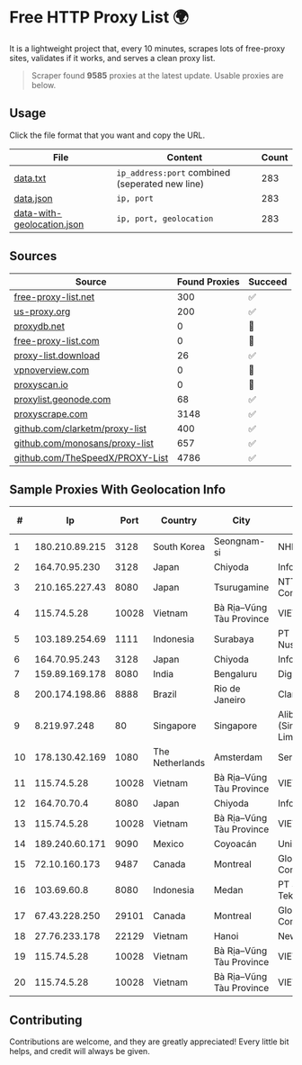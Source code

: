 
# Free HTTP Proxy List 🌍

It is a lightweight project that, every 10 minutes, scrapes lots of free-proxy sites, validates if it works, and serves a clean proxy list.


> Scraper found **9585** proxies at the latest update. Usable proxies are below.

## Usage

Click the file format that you want and copy the URL.


|File|Content|Count|
|----|-------|-----|
|[data.txt](https://raw.githubusercontent.com/themiralay/Proxy-List-World/master/data.txt)|`ip_address:port` combined (seperated new line)|283|
|[data.json](https://raw.githubusercontent.com/themiralay/Proxy-List-World/master/data.json)|`ip, port`|283|
|[data-with-geolocation.json](https://raw.githubusercontent.com/themiralay/Proxy-List-World/master/data-with-geolocation.json)|`ip, port, geolocation`|283|

## Sources

|Source|Found Proxies|Succeed|
|------|-------------|-------|
|[free-proxy-list.net](https://free-proxy-list.net)|300|✅|
|[us-proxy.org](https://www.us-proxy.org)|200|✅|
|[proxydb.net](http://proxydb.net)|0|🚫|
|[free-proxy-list.com](https://free-proxy-list.com/?page=&port=&type%5B%5D=http&type%5B%5D=https&up_time=0&search=Search)|0|🚫|
|[proxy-list.download](https://www.proxy-list.download/HTTP)|26|✅|
|[vpnoverview.com](https://vpnoverview.com/privacy/anonymous-browsing/free-proxy-servers)|0|🚫|
|[proxyscan.io](https://www.proxyscan.io)|0|🚫|
|[proxylist.geonode.com](https://proxylist.geonode.com/api/proxy-list?limit=300&page=1&sort_by=lastChecked&sort_type=desc&protocols=http,https)|68|✅|
|[proxyscrape.com](https://api.proxyscrape.com/v2/?request=displayproxies&protocol=http&timeout=10000&country=all&ssl=all&anonymity=all)|3148|✅|
|[github.com/clarketm/proxy-list](https://raw.githubusercontent.com/clarketm/proxy-list/master/proxy-list-raw.txt)|400|✅|
|[github.com/monosans/proxy-list](https://raw.githubusercontent.com/monosans/proxy-list/main/proxies/http.txt)|657|✅|
|[github.com/TheSpeedX/PROXY-List](https://raw.githubusercontent.com/TheSpeedX/PROXY-List/master/http.txt)|4786|✅|


## Sample Proxies With Geolocation Info

|#|Ip|Port|Country|City|Internet Service Provider|
|-|--|----|-------|----|-------------------------|
|1|180.210.89.215|3128|South Korea|Seongnam-si|NHNCLOUD|
|2|164.70.95.230|3128|Japan|Chiyoda|InfoSphere|
|3|210.165.227.43|8080|Japan|Tsurugamine|NTT PC Communications, Inc.|
|4|115.74.5.28|10028|Vietnam|Bà Rịa–Vũng Tàu Province|VIETELxdsl|
|5|103.189.254.69|1111|Indonesia|Surabaya|PT Lintas Daya Nusantara|
|6|164.70.95.243|3128|Japan|Chiyoda|InfoSphere|
|7|159.89.169.178|8080|India|Bengaluru|DigitalOcean, LLC|
|8|200.174.198.86|8888|Brazil|Rio de Janeiro|Claro S.A|
|9|8.219.97.248|80|Singapore|Singapore|Alibaba Cloud (Singapore) Private Limited|
|10|178.130.42.169|1080|The Netherlands|Amsterdam|Servers Tech Fzco|
|11|115.74.5.28|10028|Vietnam|Bà Rịa–Vũng Tàu Province|VIETELxdsl|
|12|164.70.70.4|8080|Japan|Chiyoda|InfoSphere|
|13|115.74.5.28|10028|Vietnam|Bà Rịa–Vũng Tàu Province|VIETELxdsl|
|14|189.240.60.171|9090|Mexico|Coyoacán|Uninet S.A. de C.V.|
|15|72.10.160.173|9487|Canada|Montreal|GloboTech Communications|
|16|103.69.60.8|8080|Indonesia|Medan|PT Sukha Karya Teknologi|
|17|67.43.228.250|29101|Canada|Montreal|GloboTech Communications|
|18|27.76.233.178|22129|Vietnam|Hanoi|Newass2011xDSLHCMC|
|19|115.74.5.28|10028|Vietnam|Bà Rịa–Vũng Tàu Province|VIETELxdsl|
|20|115.74.5.28|10028|Vietnam|Bà Rịa–Vũng Tàu Province|VIETELxdsl|



## Contributing

Contributions are welcome, and they are greatly appreciated! Every
little bit helps, and credit will always be given.

